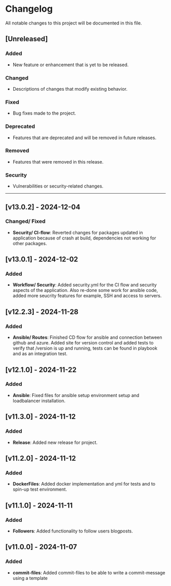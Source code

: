 # Changelog

All notable changes to this project will be documented in this file.

## [Unreleased]

### Added
- New feature or enhancement that is yet to be released.

### Changed
- Descriptions of changes that modify existing behavior.

### Fixed
- Bug fixes made to the project.

### Deprecated
- Features that are deprecated and will be removed in future releases.

### Removed
- Features that were removed in this release.

### Security
- Vulnerabilities or security-related changes.

---

## [v13.0.2] - 2024-12-04

### Changed/ Fixed
- **Security/ CI-flow**: Reverted changes for packages updated in application because of crash at build, dependencies not working for other packages.

## [v13.0.1] - 2024-12-02

### Added
- **Workflow/ Security**: Added security.yml for the CI flow and security aspects of the application. Also re-done some work for ansible code, added more seucrity features for example, SSH and access to servers.

## [v12.2.3] - 2024-11-28

### Added
- **Ansible/ Routes**: Finished CD flow for ansible and connection between github and azure. Added site for version control and added tests to verify that /version is up and running, tests can be found in playbook and as an integration test.

## [v12.1.0] - 2024-11-22

### Added
- **Ansible**: Fixed files for ansible setup environment setup and loadbalancer installation.

## [v11.3.0] - 2024-11-12

### Added
- **Release**: Added new release for project.

## [v11.2.0] - 2024-11-12

### Added
- **DockerFiles**: Added docker implementation and yml for tests and to spin-up test environment.


## [v11.1.0] - 2024-11-11

### Added
- **Followers**: Added functionality to follow users blogposts.

## [v11.0.0] - 2024-11-07

### Added
- **commit-files**: Added commit-files to be able to write a commit-message using a template


